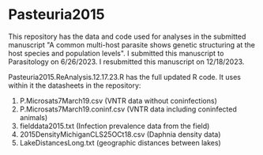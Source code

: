 # Pasteuria2015

This repository has the data and code used for analyses in the submitted manuscript 
"A common multi-host parasite shows genetic structuring at the host species and population levels".
I submitted this manuscript to Parasitology on 6/26/2023. I resubmitted this manuscript on 12/18/2023.

Pasteuria2015.ReAnalysis.12.17.23.R has the full updated R code. It uses within it the datasheets in the repository:
1. P.Microsats7March19.csv (VNTR data without coninfections)
2. P.Microsats7March19.coninf.csv (VNTR data including coninfected animals)
3. fielddata2015.txt (Infection prevalence data from the field)
4. 2015DensityMichiganCLS25OCt18.csv (Daphnia density data)
5. LakeDistancesLong.txt (geographic distances between lakes)
